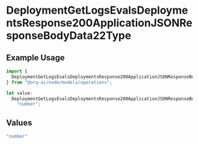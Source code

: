 # DeploymentGetLogsEvalsDeploymentsResponse200ApplicationJSONResponseBodyData22Type

## Example Usage

```typescript
import {
  DeploymentGetLogsEvalsDeploymentsResponse200ApplicationJSONResponseBodyData22Type,
} from "@orq-ai/node/models/operations";

let value:
  DeploymentGetLogsEvalsDeploymentsResponse200ApplicationJSONResponseBodyData22Type =
    "number";
```

## Values

```typescript
"number"
```